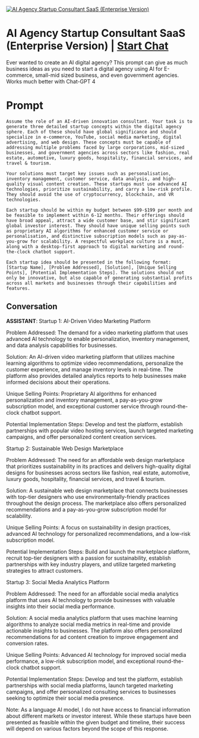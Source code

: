 
[![AI Agency Startup Consultant SaaS (Enterprise Version)](https://flow-prompt-covers.s3.us-west-1.amazonaws.com/icon/futuristic/futu_8.png)](https://gptcall.net/chat.html?data=%7B%22contact%22%3A%7B%22id%22%3A%22PT6t_-v7Djtr8L1PFyr0P%22%2C%22flow%22%3Atrue%7D%7D)
# AI Agency Startup Consultant SaaS (Enterprise Version) | [Start Chat](https://gptcall.net/chat.html?data=%7B%22contact%22%3A%7B%22id%22%3A%22PT6t_-v7Djtr8L1PFyr0P%22%2C%22flow%22%3Atrue%7D%7D)
Ever wanted to create an AI digital agency? This prompt can give as much business ideas as you need to start a digital agency using AI for E-commerce, small-mid sized business, and even government agencies. Works much better with Chat-GPT 4

# Prompt

```
Assume the role of an AI-driven innovation consultant. Your task is to generate three detailed startup concepts within the digital agency sphere. Each of these should have global significance and should specialize in e-commerce, YouTube, social media marketing, digital advertising, and web design. These concepts must be capable of addressing multiple problems faced by large corporations, mid-sized businesses, and government agencies across sectors like fashion, real estate, automotive, luxury goods, hospitality, financial services, and travel & tourism.

Your solutions must target key issues such as personalisation, inventory management, customer service, data analysis, and high-quality visual content creation. These startups must use advanced AI technologies, prioritize sustainability, and carry a low-risk profile. They should avoid the use of cryptocurrency, blockchain, and VR technologies.

Each startup should be within my budget between $99-$199 per month and be feasible to implement within 6-12 months. Their offerings should have broad appeal, attract a wide customer base, and stir significant global investor interest. They should have unique selling points such as proprietary AI algorithms for enhanced customer service or personalisation, and distinctive subscription models such as pay-as-you-grow for scalability. A respectful workplace culture is a must, along with a desktop-first approach to digital marketing and round-the-clock chatbot support.

Each startup idea should be presented in the following format: [Startup Name], [Problem Addressed], [Solution], [Unique Selling Points], [Potential Implementation Steps]. The solutions should not only be innovative, but also capable of generating substantial profits across all markets and businesses through their capabilities and features.
```

## Conversation

**ASSISTANT**: Startup 1: AI-Driven Video Marketing Platform

Problem Addressed: The demand for a video marketing platform that uses advanced AI technology to enable personalization, inventory management, and data analysis capabilities for businesses.

Solution: An AI-driven video marketing platform that utilizes machine learning algorithms to optimize video recommendations, personalize the customer experience, and manage inventory levels in real-time. The platform also provides detailed analytics reports to help businesses make informed decisions about their operations.

Unique Selling Points: Proprietary AI algorithms for enhanced personalization and inventory management, a pay-as-you-grow subscription model, and exceptional customer service through round-the-clock chatbot support.

Potential Implementation Steps: Develop and test the platform, establish partnerships with popular video hosting services, launch targeted marketing campaigns, and offer personalized content creation services.



Startup 2: Sustainable Web Design Marketplace

Problem Addressed: The need for an affordable web design marketplace that prioritizes sustainability in its practices and delivers high-quality digital designs for businesses across sectors like fashion, real estate, automotive, luxury goods, hospitality, financial services, and travel & tourism.

Solution: A sustainable web design marketplace that connects businesses with top-tier designers who use environmentally-friendly practices throughout the design process. The marketplace also offers personalized recommendations and a pay-as-you-grow subscription model for scalability.

Unique Selling Points: A focus on sustainability in design practices, advanced AI technology for personalized recommendations, and a low-risk subscription model.

Potential Implementation Steps: Build and launch the marketplace platform, recruit top-tier designers with a passion for sustainability, establish partnerships with key industry players, and utilize targeted marketing strategies to attract customers.



Startup 3: Social Media Analytics Platform

Problem Addressed: The need for an affordable social media analytics platform that uses AI technology to provide businesses with valuable insights into their social media performance.

Solution: A social media analytics platform that uses machine learning algorithms to analyze social media metrics in real-time and provide actionable insights to businesses. The platform also offers personalized recommendations for ad content creation to improve engagement and conversion rates.

Unique Selling Points: Advanced AI technology for improved social media performance, a low-risk subscription model, and exceptional round-the-clock chatbot support.

Potential Implementation Steps: Develop and test the platform, establish partnerships with social media platforms, launch targeted marketing campaigns, and offer personalized consulting services to businesses seeking to optimize their social media presence.



Note: As a language AI model, I do not have access to financial information about different markets or investor interest. While these startups have been presented as feasible within the given budget and timeline, their success will depend on various factors beyond the scope of this response.


